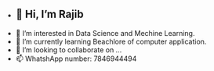 - ## 👋 Hi, I’m Rajib
- 👀 I’m interested in Data Science and Mechine Learning.
- 🌱 I’m currently learning Beachlore of computer application.
- 💞️ I’m looking to collaborate on ...
- 📫 WhatshApp number: 7846944494

<!---
RajibPramanik/RajibPramanik is a ✨ special ✨ repository because its `README.md` (this file) appears on your GitHub profile.
You can click the Preview link to take a look at your changes.
--->
